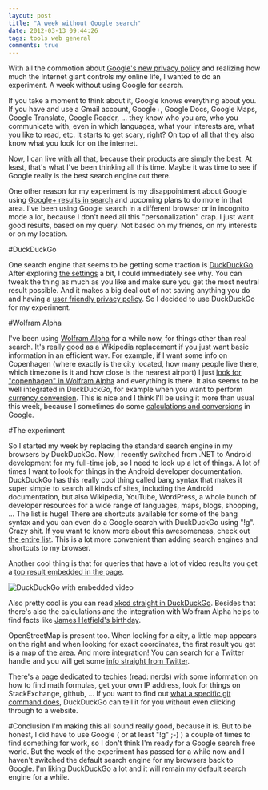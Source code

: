 ```yaml
---
layout: post
title: "A week without Google search"
date: 2012-03-13 09:44:26
tags: tools web general
comments: true
---
```

With all the commotion about [Google's new privacy policy](http://www.zdnet.com/blog/btl/googles-new-privacy-policy-the-good-bad-scary/67893) and realizing how much the Internet giant controls my online life, I wanted to do an experiment. A week without using Google for search.

If you take a moment to think about it, Google knows everything about you. If you have and use a Gmail account, Google+, Google Docs, Google Maps, Google Translate, Google Reader, ... they know who you are, who you communicate with, even in which languages, what your interests are, what you like to read, etc. It starts to get scary, right? On top of all that they also know what you look for on the internet.

Now, I can live with all that, because their products are simply the best. At least, that's what I've been thinking all this time. Maybe it was time to see if Google really is the best search engine out there.

One other reason for my experiment is my disappointment about Google using [Google+ results in search](http://www.amritray.com/2012/01/google-integrates-google-plus-into-google-search-results/) and upcoming plans to do more in that area. I've been using Google search in a different browser or in incognito mode a lot, because I don't need all this "personalization" crap. I just want good results, based on my query. Not based on my friends, on my interests or on my location.

#DuckDuckGo

One search engine that seems to be getting some traction is [DuckDuckGo](http://duckduckgo.com/). After exploring [the settings](http://duckduckgo.com/settings.html) a bit, I could immediately see why. You can tweak the thing as much as you like and make sure you get the most neutral result possible. And it makes a big deal out of not saving anything you do and having a [user friendly privacy policy](http://duckduckgo.com/privacy.html). So I decided to use DuckDuckGo for my experiment.

#Wolfram Alpha

I've been using [Wolfram Alpha](http://www.wolframalpha.com/) for a while now, for  things other than real search. It's really good as a Wikipedia replacement if you just want basic information in an efficient way. For example, if I want some info on Copenhagen (where exactly is the city located, how many people live there, which timezone is it and how close is the nearest airport) I just [look for "copenhagen" in Wolfram Alpha](http://www.wolframalpha.com/input/?i=copenhagen) and everything is there. It also seems to be well integrated in DuckDuckGo, for example when you want to perform [currency conversion](http://www.wolframalpha.com/input/?i=50+dkk+in+eur). This is nice and I think I'll be using it more than usual this week, because I sometimes do some [calculations and conversions](http://www.google.com/insidesearch/features.html#unit) in Google.

#The experiment

So I started my week by replacing the standard search engine in my browsers by DuckDuckGo. Now, I recently switched from .NET to Android development for my full-time job, so I need to look up a lot of things. A lot of times I want to look for things in the Android developer documentation. DuckDuckGo has this really cool thing called bang syntax that makes it super simple to search all kinds of sites, including the Android documentation, but also Wikipedia, YouTube, WordPress, a whole bunch of developer resources for a wide range of languages, maps, blogs, shopping, ... The list is huge! There are shortcuts available for some of the bang syntax and you can even do a Google search with DuckDuckGo using "!g". Crazy shit. If you want to know more about this awesomeness, check out [the entire list](https://duckduckgo.com/bang.html). This is a lot more convenient than adding search engines and shortcuts to my browser.

Another cool thing is that for queries that have a lot of video results you get a [top result embedded in the page](https://duckduckgo.com/?q=how+to+open+coconut).

![DuckDuckGo with embedded video](http://kevinpelgrims.com/blog/files/images/2012/03/duckduckgo_videoembed.png)

Also pretty cool is you can read [xkcd straight in DuckDuckGo](https://duckduckgo.com/?q=xkcd). Besides that there's also the calculations and the integration with Wolfram Alpha helps to find facts like [James Hetfield's birthday](https://duckduckgo.com/?q=birth+date+of+james+hetfield).

OpenStreetMap is present too. When looking for a city, a little map appears on the right and when looking for exact coordinates, the first result you get is a [map of the area](https://duckduckgo.com/?q=55.68%2C+12.57). And more integration! You can search for a Twitter handle and you will get some [info straight from Twitter](https://duckduckgo.com/?q=%40kevinpelgrims).

There's a [page dedicated to techies](https://duckduckgo.com/tech.html) (read: nerds) with some information on how to find math formulas, get your own IP address, look for things on StackExchange, github, ... If you want to find out [what a specific git command does](https://duckduckgo.com/?q=git+push), DuckDuckGo can tell it for you without even clicking through to a website.

#Conclusion
I'm making this all sound really good, because it is. But to be honest, I did have to use Google ( or at least "!g" ;-) ) a couple of times to find something for work, so I don't think I'm ready for a Google search free world. But the week of the experiment has passed for a while now and I haven't switched the default search engine for my browsers back to Google. I'm liking DuckDuckGo a lot and it will remain my default search engine for a while.
